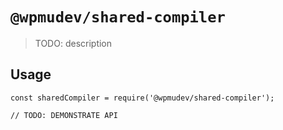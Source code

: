 # `@wpmudev/shared-compiler`

> TODO: description

## Usage

```
const sharedCompiler = require('@wpmudev/shared-compiler');

// TODO: DEMONSTRATE API
```
